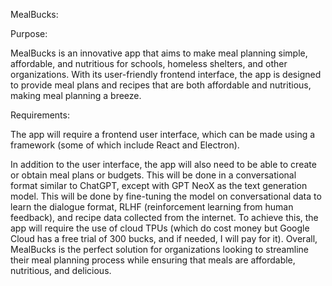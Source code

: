 MealBucks:

Purpose:

MealBucks is an innovative app that aims to make meal planning simple, affordable, and nutritious for schools, homeless shelters, and other organizations. With its user-friendly frontend interface, the app is designed to provide meal plans and recipes that are both affordable and nutritious, making meal planning a breeze.

Requirements:

The app will require a frontend user interface, which can be made using a framework (some of which include React and Electron).

In addition to the user interface, the app will also need to be able to create or obtain meal plans or budgets. This will be done in a conversational format similar to ChatGPT, except with GPT NeoX as the text generation model. This will be done by fine-tuning the model on conversational data to learn the dialogue format, RLHF (reinforcement learning from human feedback), and recipe data collected from the internet. To achieve this, the app will require the use of cloud TPUs (which do cost money but Google Cloud has a free trial of 300 bucks, and if needed, I will pay for it). Overall, MealBucks is the perfect solution for organizations looking to streamline their meal planning process while ensuring that meals are affordable, nutritious, and delicious.






